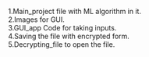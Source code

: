 1.Main_project file with ML algorithm in it.<br>
2.Images for GUI.<br>
3.GUI_app Code for taking inputs.<br>
4.Saving the file with encrypted form.<br>
5.Decrypting_file to open the file.

